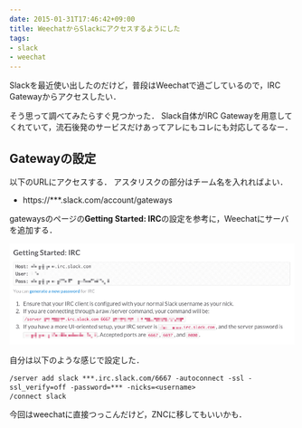 ```yaml
---
date: 2015-01-31T17:46:42+09:00
title: WeechatからSlackにアクセスするようにした
tags:
- slack
- weechat
---
```

Slackを最近使い出したのだけど，普段はWeechatで過ごしているので，IRC Gatewayからアクセスしたい．

そう思って調べてみたらすぐ見つかった．
Slack自体がIRC Gatewayを用意してくれていて，流石後発のサービスだけあってアレにもコレにも対応してるなー．

## Gatewayの設定

以下のURLにアクセスする．
アスタリスクの部分はチーム名を入れればよい．

- https://***.slack.com/account/gateways

gatewaysのページの**Getting Started: IRC**の設定を参考に，Weechatにサーバを追加する．

![](/images/2015/01/31/gateway.png)

自分は以下のような感じで設定した．

```
/server add slack ***.irc.slack.com/6667 -autoconnect -ssl -ssl_verify=off -password=*** -nicks=<username>
/connect slack
```

今回はweechatに直接つっこんだけど，ZNCに移してもいいかも．
